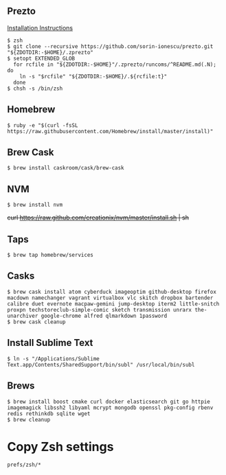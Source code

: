 ## Prezto

[Installation Instructions](https://github.com/sorin-ionescu/prezto)

```
$ zsh
$ git clone --recursive https://github.com/sorin-ionescu/prezto.git "${ZDOTDIR:-$HOME}/.zprezto"
$ setopt EXTENDED_GLOB
  for rcfile in "${ZDOTDIR:-$HOME}"/.zprezto/runcoms/^README.md(.N); do
    ln -s "$rcfile" "${ZDOTDIR:-$HOME}/.${rcfile:t}"
  done
$ chsh -s /bin/zsh
```

## Homebrew

    $ ruby -e "$(curl -fsSL https://raw.githubusercontent.com/Homebrew/install/master/install)"

## Brew Cask

    $ brew install caskroom/cask/brew-cask

## NVM

    $ brew install nvm

<strike>curl https://raw.github.com/creationix/nvm/master/install.sh | sh</strike>

## Taps

    $ brew tap homebrew/services

## Casks

```
$ brew cask install atom cyberduck imageoptim github-desktop firefox macdown namechanger vagrant virtualbox vlc skitch dropbox bartender calibre duet evernote macpaw-gemini jump-desktop iterm2 little-snitch proxpn techstoreclub-simple-comic sketch transmission unrarx the-unarchiver google-chrome alfred qlmarkdown 1password
$ brew cask cleanup
```

## Install Sublime Text

    $ ln -s "/Applications/Sublime Text.app/Contents/SharedSupport/bin/subl" /usr/local/bin/subl

## Brews

```
$ brew install boost cmake curl docker elasticsearch git go httpie imagemagick libssh2 libyaml mcrypt mongodb openssl pkg-config rbenv redis rethinkdb sqlite wget
$ brew cleanup
```

# Copy Zsh settings

    prefs/zsh/*
